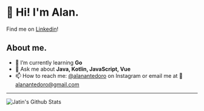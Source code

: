 # 👋 Hi! I'm Alan.

Find me on [Linkedin](https://www.linkedin.com/in/alan-antedoro-147631195/)!

## About me.

- 🌱 I’m currently learning **Go**
- 💬 Ask me about **Java, Kotlin, JavaScript, Vue**
- 📫 How to reach me: [@alanantedoro](https://www.instagram.com/alanantedoro/) on Instagram or email me at 📧 alanantedoro@gmail.com

---

<img align="center" alt="Jatin's Github Stats" src="https://github-readme-stats.vercel.app/api?username=alanantedoro&show_icons=true&hide_border=true" />
